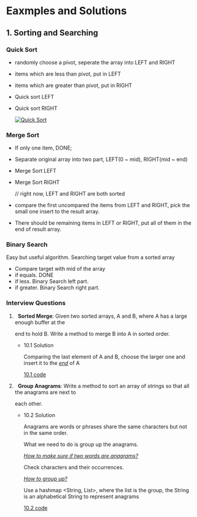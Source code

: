 # Eaxmples and Solutions

## 1. Sorting and Searching

### Quick Sort

- randomly choose a pivot, seperate the array into LEFT and RIGHT

- items which are less than pivot, put in LEFT

- items which are greater than pivot, put in RIGHT

- Quick sort LEFT

- Quick sort RIGHT

  [![Quick Sort](https://img.youtube.com/vi/Fnpa1KtwJsA/0.jpg)](https://www.youtube.com/watch?v=Fnpa1KtwJsA "Quick Sort")

### Merge Sort

- If only one item, DONE;

- Separate original array into two part, LEFT(0 ~ mid), RIGHT(mid ~ end)

- Merge Sort LEFT

- Merge Sort RIGHT

  // right now, LEFT and RIGHT are both sorted

- compare the first uncompared the items from LEFT and RIGHT, pick the small one insert to the result array.

- There should be remaining items in LEFT or RIGHT, put all of them in the end of result array.

### Binary Search

Easy but useful algorithm. Searching target value from a sorted array

- Compare target with mid of the array
- if equals. DONE
- if less. Binary Search left part.
- if greater. Binary Search right part.



### Interview Questions

1.   **Sorted Merge**: Given two sorted arrays, A and B, where A has a large enough buffer at the

   end to hold B. Write a method to merge B into A in sorted order.

   - 10.1 Solution

     Comparing the last element of A and B, choose the larger one and insert it to the <u>*end*</u> of A
     
     [10.1 code](CTCI10.java)



2.   **Group Anagrams**: Write a method to sort an array of strings so that all the anagrams are next to

     each other.

     - 10.2 Solution

       Anagrams are words or phrases share the same characters but not in the same order.

       What we need to do is group up the anagrams.

       <u>*How to make sure if two words are anagrams?*</u>

       Check characters and their occurrences.

       <u>*How to group up?*</u>

       Use a hashmap <String, List>, where the list is the group, the String is an alphabetical String to represent anagrams

       [10.2 code](CTCI10.java)

